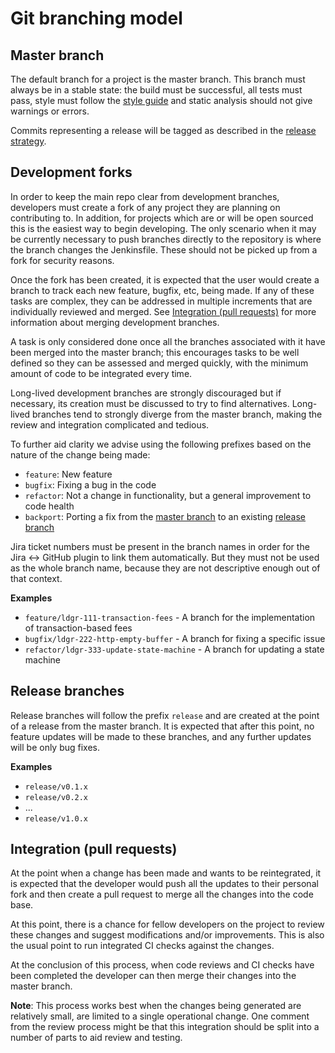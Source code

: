 # Git branching model

## Master branch

The default branch for a project is the master branch. This branch must always be in a stable state: the build must be successful, all tests must pass, style must follow the [style guide](cplusplus-style-guide.md) and static analysis should not give warnings or errors.

Commits representing a release will be tagged as described in the [release strategy](release-strategy.md#tagging-and-version-numbers).


## Development forks

In order to keep the main repo clear from development branches, developers must create a fork of any project they are planning on contributing to. In addition, for projects which are or will be open sourced this is the easiest way to begin developing.
The only scenario when it may be currently necessary to push branches directly to the repository is where the branch changes the Jenkinsfile. These should not be picked up from a fork for security reasons.

Once the fork has been created, it is expected that the user would create a branch to track each new feature, bugfix, etc,  being made. If any of these tasks are complex, they can be addressed in multiple increments that are individually reviewed and merged. See [Integration (pull requests)](#integration-pull-requests) for more information about merging development branches.

A task is only considered done once all the branches associated with it have been merged into the master branch; this encourages tasks to be well defined so they can be assessed and merged quickly, with the minimum amount of code to be integrated every time. 

Long-lived development branches are strongly discouraged but if necessary, its creation must be discussed to try to find alternatives. Long-lived branches tend to strongly diverge from the master branch, making the review and integration complicated and tedious.

To further aid clarity we advise using the following prefixes based on the nature of the change being made:

 * `feature`: New feature
 * `bugfix`: Fixing a bug in the code
 * `refactor`: Not a change in functionality, but a general improvement to code health
 * `backport`: Porting a fix from the [master branch](#master-branch) to an existing [release branch](#release-branches)
 
Jira ticket numbers must be present in the branch names in order for the Jira <-> GitHub plugin to link them automatically. But they must not be used as the whole branch name, because they are not descriptive enough out of that context.
 
**Examples**

 * `feature/ldgr-111-transaction-fees` - A branch for the implementation of transaction-based fees
 * `bugfix/ldgr-222-http-empty-buffer` - A branch for fixing a specific issue
 * `refactor/ldgr-333-update-state-machine` - A branch for updating a state machine


## Release branches

Release branches will follow the prefix `release` and are created at the point of a release from the master branch. It is expected that after this point, no feature updates will be made to these branches, and any further updates will be only bug fixes.

**Examples**

 * `release/v0.1.x`
 * `release/v0.2.x`
 * ...
 * `release/v1.0.x`


## Integration (pull requests)

At the point when a change has been made and wants to be reintegrated, it is expected that the developer would push all the updates to their personal fork and then create a pull request to merge all the changes into the code base.

At this point, there is a chance for fellow developers on the project to review these changes and suggest modifications and/or improvements. This is also the usual point to run integrated CI checks against the changes.

At the conclusion of this process, when code reviews and CI checks have been completed the developer can then merge their changes into the master branch.

**Note**: This process works best when the changes being generated are relatively small, are limited to a single operational change. One comment from the review process might be that this integration should be split into a number of parts to aid review and testing.
